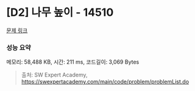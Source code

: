 # [D2] 나무 높이 - 14510 

[문제 링크](https://swexpertacademy.com/main/code/problem/problemDetail.do?contestProbId=AYFofW8qpXYDFAR4) 

### 성능 요약

메모리: 58,488 KB, 시간: 211 ms, 코드길이: 3,069 Bytes



> 출처: SW Expert Academy, https://swexpertacademy.com/main/code/problem/problemList.do